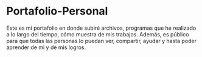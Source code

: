 # Portafolio-Personal
Este es mi portafolio en donde subiré archivos, programas que he realizado a lo largo del tiempo, cómo muestra de mis trabajos. Además, es público para que todas las personas lo puedan ver, compartir, ayudar y hasta poder aprender de mi y de mis logros.
